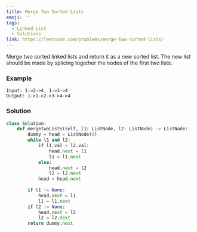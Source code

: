 ```yaml
---
title: Merge Two Sorted Lists
emoji: ''
tags:
  - Linked List
  - Solutions
link: https://leetcode.com/problems/merge-two-sorted-lists/
---
```


Merge two sorted linked lists and return it as a new sorted list. The new list should be made by splicing together the nodes of the first two lists.

### Example

```
Input: 1->2->4, 1->3->4
Output: 1->1->2->3->4->4
```

### Solution

```python
class Solution:
    def mergeTwoLists(self, l1: ListNode, l2: ListNode) -> ListNode:
        dummy = head = ListNode(0)
        while l1 and l2:
            if l1.val < l2.val:
                head.next = l1
                l1 = l1.next
            else:
                head.next = l2
                l2 = l2.next
            head = head.next
            
        if l1 != None:
            head.next = l1
            l1 = l1.next
        if l2 != None:
            head.next = l2
            l2 = l2.next
        return dummy.next
```